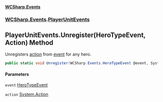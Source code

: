 #### [WCSharp.Events](index.md 'index')
### [WCSharp.Events](WCSharp.Events.md 'WCSharp.Events').[PlayerUnitEvents](WCSharp.Events.PlayerUnitEvents.md 'WCSharp.Events.PlayerUnitEvents')

## PlayerUnitEvents.Unregister(HeroTypeEvent, Action) Method

Unregisters [action](WCSharp.Events.PlayerUnitEvents.Unregister(WCSharp.Events.HeroTypeEvent,System.Action).md#WCSharp.Events.PlayerUnitEvents.Unregister(WCSharp.Events.HeroTypeEvent,System.Action).action 'WCSharp.Events.PlayerUnitEvents.Unregister(WCSharp.Events.HeroTypeEvent, System.Action).action') from [event](WCSharp.Events.PlayerUnitEvents.Unregister(WCSharp.Events.HeroTypeEvent,System.Action).md#WCSharp.Events.PlayerUnitEvents.Unregister(WCSharp.Events.HeroTypeEvent,System.Action).event 'WCSharp.Events.PlayerUnitEvents.Unregister(WCSharp.Events.HeroTypeEvent, System.Action).event') for any hero.

```csharp
public static void Unregister(WCSharp.Events.HeroTypeEvent @event, System.Action action);
```
#### Parameters

<a name='WCSharp.Events.PlayerUnitEvents.Unregister(WCSharp.Events.HeroTypeEvent,System.Action).event'></a>

`event` [HeroTypeEvent](WCSharp.Events.HeroTypeEvent.md 'WCSharp.Events.HeroTypeEvent')

<a name='WCSharp.Events.PlayerUnitEvents.Unregister(WCSharp.Events.HeroTypeEvent,System.Action).action'></a>

`action` [System.Action](https://docs.microsoft.com/en-us/dotnet/api/System.Action 'System.Action')